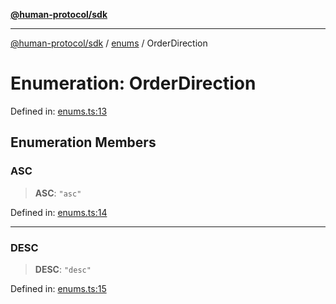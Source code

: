 [**@human-protocol/sdk**](../../README.md)

***

[@human-protocol/sdk](../../modules.md) / [enums](../README.md) / OrderDirection

# Enumeration: OrderDirection

Defined in: [enums.ts:13](https://github.com/humanprotocol/human-protocol/blob/379b646116ffe55830ec173c1cf6576fc209b99f/packages/sdk/typescript/human-protocol-sdk/src/enums.ts#L13)

## Enumeration Members

### ASC

> **ASC**: `"asc"`

Defined in: [enums.ts:14](https://github.com/humanprotocol/human-protocol/blob/379b646116ffe55830ec173c1cf6576fc209b99f/packages/sdk/typescript/human-protocol-sdk/src/enums.ts#L14)

***

### DESC

> **DESC**: `"desc"`

Defined in: [enums.ts:15](https://github.com/humanprotocol/human-protocol/blob/379b646116ffe55830ec173c1cf6576fc209b99f/packages/sdk/typescript/human-protocol-sdk/src/enums.ts#L15)
